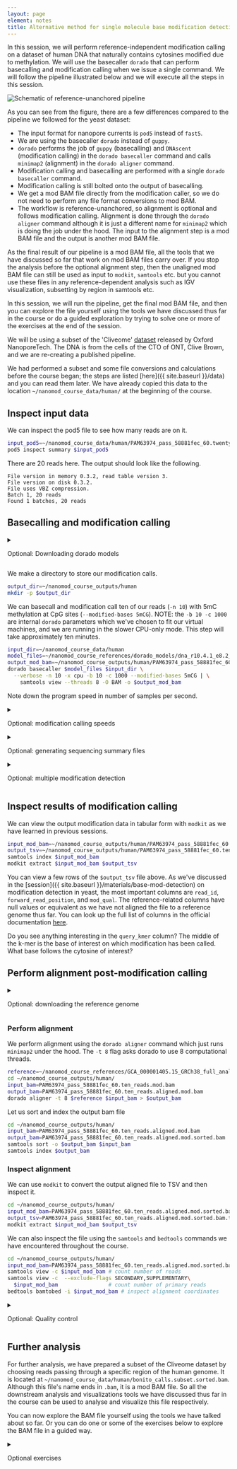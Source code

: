 ```yaml
---
layout: page
element: notes
title: Alternative method for single molecule base modification detection
---
```


In this session, we will perform reference-independent modification calling
on a dataset of human DNA that naturally contains cytosines modified due to methylation.
We will use the basecaller `dorado` that can perform basecalling and modification
calling when we issue a single command.
We will follow the pipeline illustrated below and we will execute all the steps
in this session.

![Schematic of reference-unanchored pipeline](dorado_workflow.png)

As you can see from the figure, there are a few differences compared to the pipeline
we followed for the yeast dataset:
- The input format for nanopore currents is `pod5` instead of `fast5`.
- We are using the basecaller `dorado` instead of `guppy`.
- `dorado` performs the job of `guppy` (basecalling) and `DNAscent` (modification calling)
in the `dorado basecaller` command and calls `minimap2` (alignment) in the
`dorado aligner` command.
- Modification calling and basecalling are performed with a single `dorado basecaller` command.
- Modification calling is still bolted onto the output of basecalling.
- We get a mod BAM file directly from the modification caller,
so we do not need to perform any file format conversions to mod BAM.
- The workflow is reference-unanchored, so alignment is optional and follows modification calling.
Alignment is done through the `dorado aligner` command although it is just a different name for `minimap2`
which is doing the job under the hood.
The input to the alignment step is a mod BAM file and the output is another mod BAM file.

As the final result of our pipeline is a mod BAM file, all the tools that we have discussed
so far that work on mod BAM files carry over.
If you stop the analysis before the optional alignment step, then the unaligned mod BAM file
can still be used as input to `modkit`, `samtools` etc. but you cannot use these files in any
reference-dependent analysis such as IGV visualization, subsetting by region in samtools etc.

In this session, we will run the pipeline, get the final mod BAM file, and then you can
explore the file yourself using the tools we have discussed thus far in the course
or do a guided exploration by trying to solve one or more of the exercises at the end of the session.

We will be using a subset of the 'Cliveome' [dataset](https://labs.epi2me.io/cliveome_5mc_cfdna_celldna/)
released by Oxford NanoporeTech. The DNA is from the cells of the CTO of ONT, Clive Brown, and
we are re-creating a published pipeline.

We had performed a subset and some file conversions and calculations before the course began;
the steps are listed [here]({{ site.baseurl }}/data) and you can read them later.
We have already copied this data to the location `~/nanomod_course_data/human/`
at the beginning of the course.

## Inspect input data

We can inspect the pod5 file to see how many reads are on it.

```bash
input_pod5=~/nanomod_course_data/human/PAM63974_pass_58881fec_60.twenty_random_reads.pod5
pod5 inspect summary $input_pod5
```

There are 20 reads here. The output should look like the following.

```text
File version in memory 0.3.2, read table version 3.
File version on disk 0.3.2.
File uses VBZ compression.
Batch 1, 20 reads
Found 1 batches, 20 reads
```

## Basecalling and modification calling

<details markdown="1">

<summary markdown="span"> 

Optional: Downloading dorado models

</summary>

### Downloading dorado models

We need to download the model `dorado` uses for basecalling and modification calling.
We will put them in a suitable directory.

```bash
dorado_model_dir=~/nanomod_course_references/dorado_models
model_config=dna_r10.4.1_e8.2_400bps_hac@v3.5.2
mkdir -p $dorado_model_dir
dorado download --model $model_config --directory $dorado_model_dir
```

</details>

We make a directory to store our modification calls.

```bash
output_dir=~/nanomod_course_outputs/human
mkdir -p $output_dir
```

We can basecall and modification call ten of our reads (`-n 10`) with
5mC methylation at CpG sites (`--modified-bases 5mCG`).
NOTE: the `-b 10 -c 1000` are internal `dorado` parameters which we've chosen to fit
our virtual machines, and we are running in the slower CPU-only mode.
This step will take approximately ten minutes.

```bash
input_dir=~/nanomod_course_data/human
model_files=~/nanomod_course_references/dorado_models/dna_r10.4.1_e8.2_400bps_hac@v3.5.2
output_mod_bam=~/nanomod_course_outputs/human/PAM63974_pass_58881fec_60.ten_reads.mod.bam
dorado basecaller $model_files $input_dir \
  --verbose -n 10 -x cpu -b 10 -c 1000 --modified-bases 5mCG | \
    samtools view --threads 8 -O BAM -o $output_mod_bam
```

Note down the program speed in number of samples per second.

<details markdown="1">

<summary markdown="span"> 

Optional: modification calling speeds

</summary>

### Comparing our modification-calling speed with ONT's benchmarks

You can compare the dorado basecalling rate we have recorded in samples
per second to the ONT benchmarks listed [here](https://aws.amazon.com/blogs/hpc/benchmarking-the-oxford-nanopore-technologies-basecallers-on-aws/).
Please note that some of ONT's benchmarks were performed
on expensive computers with many GPUs (see the cost tables at the link)!
Our virtual machines do not have GPUs to minimize costs.

</details>

<details markdown="1">

<summary markdown="span"> 

Optional: generating sequencing summary files

</summary>

### Dorado pipelines produce only BAM files but no fastq or sequencing summary files

You will see that this pipeline produces the mod BAM file directly
and no other file. If we perform alignment after modification calling,
as we shall do in a few moments, we will get another mod BAM file.
We do not get a fastq file or a sequencing summary file as we had
with the yeast pipeline.
We can generate a sequencing summary file if we wish to using the
`dorado summary` command as shown below.
This file is useful if we want to run tools like pycoQC.

```bash
input_mod_bam=~/nanomod_course_outputs/human/PAM63974_pass_58881fec_60.ten_reads.mod.bam
output_summ_file=~/nanomod_course_outputs/human/PAM63974_pass_58881fec_60.ten_reads.summary.txt
dorado summary $input_mod_bam > $output_summ_file
```

You can get a fastq file if you want using the command
`samtools bam2fq $input_mod_bam > $output_fastq` but we will not be doing it here.

</details>

<details markdown="1">

<summary markdown="span"> 

Optional: multiple modification detection

</summary>

### Dorado can detect multiple types of methylation

We are not going to call both 5hmC and 5mC methylation here, but you can use the flag
`--modified-bases 5mCG_5hmCG` to do so.

</details>

## Inspect results of modification calling

We can view the output modification data in tabular form with `modkit` as we have
learned in previous sessions.

```bash
input_mod_bam=~/nanomod_course_outputs/human/PAM63974_pass_58881fec_60.ten_reads.mod.bam
output_tsv=~/nanomod_course_outputs/human/PAM63974_pass_58881fec_60.ten_reads.mod.bam.tsv
samtools index $input_mod_bam
modkit extract $input_mod_bam $output_tsv
```

You can view a few rows of the `$output_tsv` file above.
As we've discussed in the [session]({{ site.baseurl }}/materials/base-mod-detection)
on modification detection in yeast, the most important columns are `read_id`,
`forward_read_position`, and `mod_qual`.
The reference-related columns have null values or equivalent as we have not
aligned the file to a reference genome thus far.
You can look up the full list of columns in the official documentation
[here](https://nanoporetech.github.io/modkit/intro_extract.html).

Do you see anything interesting in the `query_kmer` column?
The middle of the k-mer is the base of interest on
which modification has been called.
What base follows the cytosine of interest?

## Perform alignment post-modification calling

<details markdown="1">

<summary markdown="span"> 

Optional: downloading the reference genome

</summary>

### Download the reference genome 

We need to download a reference human genome which is a few GB.
Please use the commands below.

```bash
cd ~/nanomod_course_references
url=https://ftp.ncbi.nlm.nih.gov/genomes/all/GCA/000/001/405/GCA_000001405.15_GRCh38/seqs_for_alignment_pipelines.ucsc_ids
wget "$url"/GCA_000001405.15_GRCh38_full_analysis_set.fna.fai
wget "$url"/GCA_000001405.15_GRCh38_full_analysis_set.fna.gz   
gunzip GCA_000001405.15_GRCh38_full_analysis_set.fna.gz
```

</details>

### Perform alignment

We perform alignment using the `dorado aligner` command which just runs `minimap2` under the hood.
The `-t 8` flag asks dorado to use 8 computational threads.

```bash
reference=~/nanomod_course_references/GCA_000001405.15_GRCh38_full_analysis_set.fna
cd ~/nanomod_course_outputs/human/
input_bam=PAM63974_pass_58881fec_60.ten_reads.mod.bam
output_bam=PAM63974_pass_58881fec_60.ten_reads.aligned.mod.bam
dorado aligner -t 8 $reference $input_bam > $output_bam
```

Let us sort and index the output bam file

```bash
cd ~/nanomod_course_outputs/human/
input_bam=PAM63974_pass_58881fec_60.ten_reads.aligned.mod.bam
output_bam=PAM63974_pass_58881fec_60.ten_reads.aligned.mod.sorted.bam
samtools sort -o $output_bam $input_bam
samtools index $output_bam
```

### Inspect alignment

We can use `modkit` to convert the output aligned file to TSV and then inspect it.

```bash
cd ~/nanomod_course_outputs/human/
input_mod_bam=PAM63974_pass_58881fec_60.ten_reads.aligned.mod.sorted.bam
output_tsv=PAM63974_pass_58881fec_60.ten_reads.aligned.mod.sorted.bam.tsv
modkit extract $input_mod_bam $output_tsv
```

We can also inspect the file using the `samtools` and `bedtools` commands
we have encountered throughout the course.

```bash
cd ~/nanomod_course_outputs/human/
input_mod_bam=PAM63974_pass_58881fec_60.ten_reads.aligned.mod.sorted.bam
samtools view -c $input_mod_bam # count number of reads
samtools view -c  --exclude-flags SECONDARY,SUPPLEMENTARY\
  $input_mod_bam                # count number of primary reads
bedtools bamtobed -i $input_mod_bam # inspect alignment coordinates
```

<details markdown="1">

<summary markdown="span"> 

Optional: Quality control

</summary>

## Perform quality control with pycoQC

Quality control on the yeast dataset was covered in an optional part
of a previous [session]({{ site.baseurl }}/materials/sequence-align-pycoqc);
you can do that part first if you wish.

Similar to that lesson, if we run quality control on the ten-read alignment file we have
been making, we will get warnings and poor statistics.
So, we have run pycoQC ourselves on the entire Cliveome dataset
and have given you the resultant reports.
Please go to the directory `~/nanomod_course_data/human` and open
the `analysis.html` file and have a look.

For your reference, we mention the pycoQC command used to
generate these reports below

```bash
# DO NOT RUN THESE COMMANDS!
# They are for your reference only.
# To run them, you need to download and prepare the 'Cliveome'
# dataset as described in the dataset preparation page
# (to access this page, go to Home and look for the link
#  Datasets under 'For Students').
# You can do so on your own computer (not the virtual machines
# used in the course) if you want to.
# For now, we just give you the results of the pycoQC step.
cd ~/nanomod_course_data/human/
input_dir= # this is an input directory on a different computer
seq_summ="$input_dir"/cliveome_kit14_2022.05/gdna/flowcells/ONLA29134/20220510_1127_5H_PAM63974_a5e7a202/sequencing_summary_PAM63974_58881fec.txt
alignment_bam="$input_dir"/cliveome_kit14_2022.05/gdna/basecalls/PAM63974/bonito_calls.bam
pycoQC -f $seq_summ -a $alignment_bam -o ./analysis.html -j ./analysis.json
```

</details>

## Further analysis

For further analysis, we have prepared a subset of the Cliveome dataset by choosing
reads passing through a specific region of the human genome.
It is located at `~/nanomod_course_data/human/bonito_calls.subset.sorted.bam`.
Although this file's name ends in `.bam`, it is a mod BAM file.
So all the downstream analysis and visualizations tools we have discussed thus far in
the course can be used to analyse and visualize this file respectively.

You can now explore the BAM file yourself using the tools we have talked about
so far. Or you can do one or some of the exercises below to explore the BAM
file in a guided way.

<details markdown="1">

<summary markdown="span"> 

Optional exercises

</summary>

### Exercises

- [Exploring an unknown BAM file]({{ site.baseurl }}/exercises/bam_exploration).
- [Are all C methylations at CpG sites?]({{ site.baseurl }}/exercises/cpg_exploration).
- [Find the most modified reads]({{ site.baseurl }}/exercises/most_modified_read).

</details>